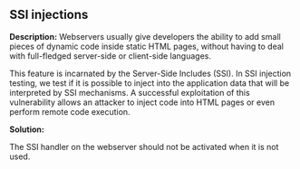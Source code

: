 
SSI injections
-------

**Description:**
Webservers usually give developers the ability to add small pieces of dynamic code inside 
static HTML pages, without having to deal with full-fledged server-side
or client-side languages. 

This feature is incarnated by the Server-Side Includes (SSI). 
In SSI injection testing, we test if it is possible to inject into the application data 
that will be interpreted by SSI mechanisms. A successful exploitation of this vulnerability 
allows an attacker to inject code into HTML pages or even perform remote code execution.


**Solution:**

The SSI handler on the webserver should not be activated when it is not used.
